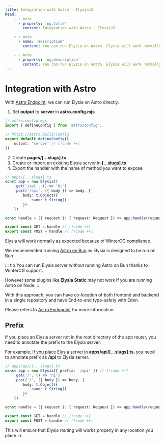 ```yaml
---
title: Integration with Astro - ElysiaJS
head:
    - - meta
      - property: 'og:title'
        content: Integration with Astro - ElysiaJS

    - - meta
      - name: 'description'
        content: You can run Elysia on Astro. Elysia will work normally as expected because of WinterCG compliance.

    - - meta
      - property: 'og:description'
        content: You can run Elysia on Astro. Elysia will work normally as expected because of WinterCG compliance.
---
```


# Integration with Astro

With [Astro Endpoint](https://docs.astro.build/en/core-concepts/endpoints/), we can run Elysia on Astro directly.

1. Set **output** to **server** in **astro.config.mjs** 
```javascript
// astro.config.mjs
import { defineConfig } from 'astro/config';

// https://astro.build/config
export default defineConfig({
    output: 'server' // [!code ++]
})
```
2. Create **pages/[...slugs].ts**
3. Create or import an existing Elysia server in **[...slugs].ts**
4. Export the handler with the name of method you want to expose

```typescript
// apps/[...slugs].ts
const app = new Elysia()
    .get('/api', () => 'hi')
    .post('/api', ({ body }) => body, {
        body: t.Object({
            name: t.String()
        })
    })

const handle = ({ request }: { request: Request }) => app.handle(request) // [!code ++]

export const GET = handle // [!code ++]
export const POST = handle // [!code ++]
```

Elysia will work normally as expected because of WinterCG compliance.

We recommended running [Astro on Bun](https://docs.astro.build/en/recipes/bun) as Elysia is designed to be run on Bun

::: tip
You can run Elysia server without running Astro on Bun thanks to WinterCG support. 

However some plugins like **Elysia Static** may not work if you are running Astro on Node.
:::

With this approach, you can have co-location of both frontend and backend in a single repository and have End-to-end type-safety with Eden.

Please refers to [Astro Endppoint](https://docs.astro.build/en/core-concepts/endpoints/) for more information.

## Prefix
If you place an Elysia server not in the root directory of the app router, you need to annotate the prefix to the Elysia server.

For example, if you place Elysia server in **apps/api/[...slugs].ts**, you need to annotate prefix as **/api** to Elysia server.

```typescript
// apps/api/[...slugs].ts
const app = new Elysia({ prefix: '/api' }) // [!code ++]
    .get('/', () => 'hi')
    .post('/', ({ body }) => body, {
        body: t.Object({
            name: t.String()
        })
    })

const handle = ({ request }: { request: Request }) => app.handle(request) // [!code ++]

export const GET = handle // [!code ++]
export const POST = handle // [!code ++]
```

This will ensure that Elysia routing will works properly in any location you place in.
